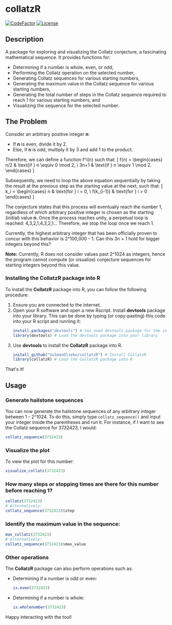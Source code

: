 
# collatzR
[![CodeFactor](https://www.codefactor.io/repository/github/sulmanolieko/collatzr/badge)](https://www.codefactor.io/repository/github/sulmanolieko/collatzr)
[![License](https://img.shields.io/badge/license-GPL-blue)](https://github.com/sulmanolieko/collatzr)
## Description
A package for exploring and visualizing the Collatz conjecture, a fascinating mathematical sequence. It provides functions for:
- Determining if a number is whole, even, or odd,
- Performing the Collatz operation on the selected number,
- Generating Collatz sequences for various starting numbers,
- Generating the maximum value in the Collatz sequence for various starting numbers,
- Generating the total number of steps in the Collatz sequence required to reach 1 for various starting numbers, and
- Visualizing the sequence for the selected number.

## The Problem
Consider an arbitrary positive integer **n**:
- If **n** is even, divide it by 2.
- Else, if **n** is odd, multiply it by 3 and add 1 to the product.

Therefore, we can define a function f^i(n) such that:
\[ f(n) = \begin{cases} n/2 & \text{if } n \equiv 0 \mod 2, \\ 3n+1 & \text{if } n \equiv 1 \mod 2. \end{cases} \]

Subsequently, we need to loop the above equation sequentially by taking the result at the previous step as the starting value at the next, such that:
\[ k_i = \begin{cases} n & \text{for } i = 0, \\ f(k_{i-1}) & \text{for } i > 0 \end{cases} \]

The conjecture states that this process will eventually reach the number 1, regardless of which arbitrary positive integer is chosen as the starting (initial) value **n**. Once the process reaches unity, a perpetual loop is reached: 4,3,2,1,4,3,2,1... Therefore, we stop the loop once we reach 1.

Currently, the highest arbitrary integer that has been officially proven to concur with this behavior is 2^100,000 - 1. Can this 3n + 1 hold for bigger integers beyond this?

**Note:** Currently, R does not consider values past 2^1024 as integers, hence the program cannot compute (or visualize) conjecture sequences for starting integers beyond this value.

### Installing the CollatzR package into R
To install the **CollatzR** package into R, you can follow the following procedure:
1. Ensure you are connected to the internet.
2. Open your R software and open a new Rscript. Install **devtools** package into your library. This can be done by typing (or copy-pasting) this code into your R script and running it:
   ```R
   install.packages("devtools") # You need devtools package for the installation of packages from Github
   library(devtools) # Load the devtools package into your library
   ```
3. Use **devtools** to install the **CollatzR** package into R.
   ```R
   install_github("SulmanOlieko/collatzR") # Install CollatzR
   library(collatzR) # Load the CollatzR package into R
   ```

That's it!

## Usage
### Generate hailstone sequences
You can now generate the hailstone sequences of any arbitrary integer between 1 - 2^1024. To do this, simply type `collatz_sequence()` and input your integer inside the parentheses and run it. For instance, if I want to see the Collatz sequence for 3732423, I would:
```R
collatz_sequence(3732423)
```

### Visualize the plot
To view the plot for this number:
```R
visualize_collatz(3732423)
```

### How many steps or stopping times are there for this number before reaching 1?
```R
collatz(3732423)
# Alternatively:
collatz_sequence(3732423)$step
```

### Identify the maximum value in the sequence:
```R
max_collatz(3732423)
# Alternatively:
collatz_sequence(3732423)$max_value
```

### Other operations
The **CollatzR** package can also perform operations such as:
- Determining if a number is odd or even:
  ```R
  is.even(3732423)
  ```

- Determining if a number is whole:
  ```R
  is.wholenumber(3732423)
  ```

Happy interacting with the tool!
```
